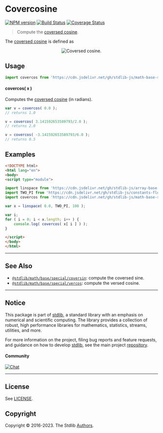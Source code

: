 <!--

@license Apache-2.0

Copyright (c) 2018 The Stdlib Authors.

Licensed under the Apache License, Version 2.0 (the "License");
you may not use this file except in compliance with the License.
You may obtain a copy of the License at

   http://www.apache.org/licenses/LICENSE-2.0

Unless required by applicable law or agreed to in writing, software
distributed under the License is distributed on an "AS IS" BASIS,
WITHOUT WARRANTIES OR CONDITIONS OF ANY KIND, either express or implied.
See the License for the specific language governing permissions and
limitations under the License.

-->

# Covercosine

[![NPM version][npm-image]][npm-url] [![Build Status][test-image]][test-url] [![Coverage Status][coverage-image]][coverage-url] <!-- [![dependencies][dependencies-image]][dependencies-url] -->

> Compute the [coversed cosine][coversed-cosine].

<section class="intro">

The [coversed cosine][coversed-cosine] is defined as

<!-- <equation class="equation" label="eq:covercosine" align="center" raw="\operatorname{covercos}(\theta) = 1 + \sin \theta" alt="Coversed cosine."> -->

<div class="equation" align="center" data-raw-text="\operatorname{covercos}(\theta) = 1 + \sin \theta" data-equation="eq:covercosine">
    <img src="https://cdn.jsdelivr.net/gh/stdlib-js/stdlib@bb29798906e119fcb2af99e94b60407a270c9b32/lib/node_modules/@stdlib/math/base/special/covercos/docs/img/equation_covercosine.svg" alt="Coversed cosine.">
    <br>
</div>

<!-- </equation> -->

</section>

<!-- /.intro -->



<section class="usage">

## Usage

```javascript
import covercos from 'https://cdn.jsdelivr.net/gh/stdlib-js/math-base-special-covercos@esm/index.mjs';
```

#### covercos( x )

Computes the [coversed cosine][coversed-cosine] (in radians).

```javascript
var v = covercos( 0.0 );
// returns 1.0

v = covercos( 3.141592653589793/2.0 );
// returns 2.0

v = covercos( -3.141592653589793/6.0 );
// returns 0.5
```

</section>

<!-- /.usage -->

<section class="examples">

## Examples

<!-- eslint no-undef: "error" -->

```html
<!DOCTYPE html>
<html lang="en">
<body>
<script type="module">

import linspace from 'https://cdn.jsdelivr.net/gh/stdlib-js/array-base-linspace@esm/index.mjs';
import TWO_PI from 'https://cdn.jsdelivr.net/gh/stdlib-js/constants-float64-two-pi@esm/index.mjs';
import covercos from 'https://cdn.jsdelivr.net/gh/stdlib-js/math-base-special-covercos@esm/index.mjs';

var x = linspace( 0.0, TWO_PI, 100 );

var i;
for ( i = 0; i < x.length; i++ ) {
    console.log( covercos( x[ i ] ) );
}

</script>
</body>
</html>
```

</section>

<!-- /.examples -->

<!-- Section for related `stdlib` packages. Do not manually edit this section, as it is automatically populated. -->

<section class="related">

* * *

## See Also

-   <span class="package-name">[`@stdlib/math/base/special/coversin`][@stdlib/math/base/special/coversin]</span><span class="delimiter">: </span><span class="description">compute the coversed sine.</span>
-   <span class="package-name">[`@stdlib/math/base/special/vercos`][@stdlib/math/base/special/vercos]</span><span class="delimiter">: </span><span class="description">compute the versed cosine.</span>

</section>

<!-- /.related -->

<!-- Section for all links. Make sure to keep an empty line after the `section` element and another before the `/section` close. -->


<section class="main-repo" >

* * *

## Notice

This package is part of [stdlib][stdlib], a standard library with an emphasis on numerical and scientific computing. The library provides a collection of robust, high performance libraries for mathematics, statistics, streams, utilities, and more.

For more information on the project, filing bug reports and feature requests, and guidance on how to develop [stdlib][stdlib], see the main project [repository][stdlib].

#### Community

[![Chat][chat-image]][chat-url]

---

## License

See [LICENSE][stdlib-license].


## Copyright

Copyright &copy; 2016-2023. The Stdlib [Authors][stdlib-authors].

</section>

<!-- /.stdlib -->

<!-- Section for all links. Make sure to keep an empty line after the `section` element and another before the `/section` close. -->

<section class="links">

[npm-image]: http://img.shields.io/npm/v/@stdlib/math-base-special-covercos.svg
[npm-url]: https://npmjs.org/package/@stdlib/math-base-special-covercos

[test-image]: https://github.com/stdlib-js/math-base-special-covercos/actions/workflows/test.yml/badge.svg?branch=main
[test-url]: https://github.com/stdlib-js/math-base-special-covercos/actions/workflows/test.yml?query=branch:main

[coverage-image]: https://img.shields.io/codecov/c/github/stdlib-js/math-base-special-covercos/main.svg
[coverage-url]: https://codecov.io/github/stdlib-js/math-base-special-covercos?branch=main

<!--

[dependencies-image]: https://img.shields.io/david/stdlib-js/math-base-special-covercos.svg
[dependencies-url]: https://david-dm.org/stdlib-js/math-base-special-covercos/main

-->

[chat-image]: https://img.shields.io/gitter/room/stdlib-js/stdlib.svg
[chat-url]: https://gitter.im/stdlib-js/stdlib/

[stdlib]: https://github.com/stdlib-js/stdlib

[stdlib-authors]: https://github.com/stdlib-js/stdlib/graphs/contributors

[umd]: https://github.com/umdjs/umd
[es-module]: https://developer.mozilla.org/en-US/docs/Web/JavaScript/Guide/Modules

[deno-url]: https://github.com/stdlib-js/math-base-special-covercos/tree/deno
[umd-url]: https://github.com/stdlib-js/math-base-special-covercos/tree/umd
[esm-url]: https://github.com/stdlib-js/math-base-special-covercos/tree/esm
[branches-url]: https://github.com/stdlib-js/math-base-special-covercos/blob/main/branches.md

[stdlib-license]: https://raw.githubusercontent.com/stdlib-js/math-base-special-covercos/main/LICENSE

[coversed-cosine]: https://en.wikipedia.org/wiki/Versine

<!-- <related-links> -->

[@stdlib/math/base/special/coversin]: https://github.com/stdlib-js/math-base-special-coversin/tree/esm

[@stdlib/math/base/special/vercos]: https://github.com/stdlib-js/math-base-special-vercos/tree/esm

<!-- </related-links> -->

</section>

<!-- /.links -->
